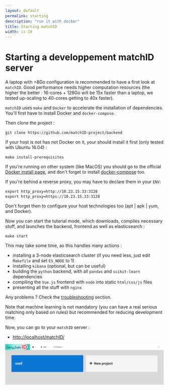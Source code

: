 ```yaml
---
layout: default
permalink: starting
description: "run it with docker"
title: Starting matchID
width: is-10
---
```


# Starting a developpement matchID server

A laptop with >8Go configuration is recommended to have a first look at `matchID`. Good performance needs higher computation resources (the higher the better : 16-cores + 128Go will be 15x faster than a laptop, we tested up-scaling to 40-cores getting to 40x faster).

`matchID` uses `make` and `Docker` to accelerate the installation of dependencies. You'll first have to install Docker and `docker-compose`.

Then clone the project : 
```
git clone https://github.com/matchID-project/backend
```

If your host is not has not Docker on it, your should install it first (only tested with Ubuntu 16.04) :

```
make install-prerequisites
```

If you're running on other system (like MacOS) you should go to the official [Docker install page](https://docs.docker.com/install/), and don't forget to install [docker-compose](https://docs.docker.com/compose/install/) too. 

If you're behind a reverse proxy, you may have to declare them in your `ENV`:
```
export http_proxy=http://10.23.15.33:3128
export http_proxy=https://10.23.15.33:3128
```
Don't forget then to configure your host technologies too (apt | apk | yum, and Docker). 

Now you can start the tutorial mode, which downloads, compiles necessary stuff, and launches the backend, frontend as well as elasticsearch :

```
make start
```



This may take some time, as this handles many actions :

- installing a 3-node elasticsearch cluster (if you need less, just edit `Makefile` and set `ES_NODE` to 1)
- installing `kibana` (optional, but can be useful)
- building the `python` backend, with all `pandas` and `scikit-learn` dependencies
- compiling the `Vue.js` frontend with `node` into static `html/css/js` files
- presenting all the stuff with `nginx`

Any problems ? Check the [troubleshooting](https://github.com/matchID-project/backend#frequent-running-problems) section.

Note that machine learning is not mandatory (you can have a real serious matching only based on rules) but recommended for reducing development time.

Now, you can go to your `matchID` server : 

- [http://localhost/matchID/](http://localhost/matchID/)

<img src="assets/images/frontend-start.png" alt="matchID projects view">
